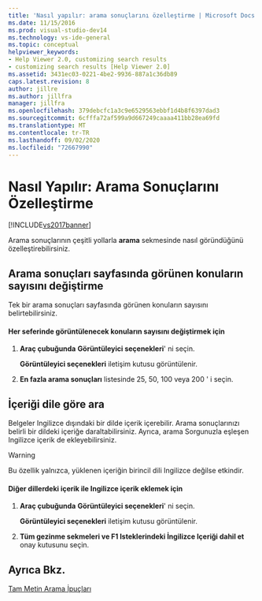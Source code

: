 ```yaml
---
title: 'Nasıl yapılır: arama sonuçlarını özelleştirme | Microsoft Docs'
ms.date: 11/15/2016
ms.prod: visual-studio-dev14
ms.technology: vs-ide-general
ms.topic: conceptual
helpviewer_keywords:
- Help Viewer 2.0, customizing search results
- customizing search results [Help Viewer 2.0]
ms.assetid: 3431ec03-0221-4be2-9936-887a1c36db89
caps.latest.revision: 8
author: jillre
ms.author: jillfra
manager: jillfra
ms.openlocfilehash: 379debcfc1a3c9e6529563ebbf1d4b8f6397dad3
ms.sourcegitcommit: 6cfffa72af599a9d667249caaaa411bb28ea69fd
ms.translationtype: MT
ms.contentlocale: tr-TR
ms.lasthandoff: 09/02/2020
ms.locfileid: "72667990"
---
```

# <a name="how-to-customize-search-results"></a>Nasıl Yapılır: Arama Sonuçlarını Özelleştirme
[!INCLUDE[vs2017banner](../includes/vs2017banner.md)]

Arama sonuçlarının çeşitli yollarla **arama** sekmesinde nasıl göründüğünü özelleştirebilirsiniz.

## <a name="change-the-number-of-topics-that-appear-on-a-search-results-page"></a>Arama sonuçları sayfasında görünen konuların sayısını değiştirme
 Tek bir arama sonuçları sayfasında görünen konuların sayısını belirtebilirsiniz.

#### <a name="to-change-the-number-of-topics-displayed-at-a-time"></a>Her seferinde görüntülenecek konuların sayısını değiştirmek için

1. **Araç çubuğunda** **Görüntüleyici seçenekleri**' ni seçin.

     **Görüntüleyici seçenekleri** iletişim kutusu görüntülenir.

2. **En fazla arama sonuçları** listesinde 25, 50, 100 veya 200 ' i seçin.

## <a name="search-for-content-by-language"></a>İçeriği dile göre ara
 Belgeler Ingilizce dışındaki bir dilde içerik içerebilir. Arama sonuçlarınızı belirli bir dildeki içeriğe daraltabilirsiniz. Ayrıca, arama Sorgunuzla eşleşen Ingilizce içerik de ekleyebilirsiniz.

> [!WARNING]
> Bu özellik yalnızca, yüklenen içeriğin birincil dili Ingilizce değilse etkindir.

#### <a name="to-include-english-content-alongside-content-in-another-language"></a>Diğer dillerdeki içerik ile Ingilizce içerik eklemek için

1. **Araç çubuğunda** **Görüntüleyici seçenekleri**' ni seçin.

     **Görüntüleyici seçenekleri** iletişim kutusu görüntülenir.

2. **Tüm gezinme sekmeleri ve F1 Isteklerindeki İngilizce Içeriği dahil et** onay kutusunu seçin.

## <a name="see-also"></a>Ayrıca Bkz.
 [Tam Metin Arama İpuçları](../ide/full-text-search-tips.md)
